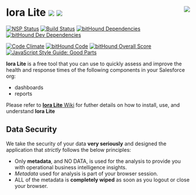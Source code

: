 # Iora Lite   <a href="https://github.com/forcedotcom/IoraLite/wiki"><img src="../../wiki/docs/images/main/iora-logo-final.png" align="right" ></a> <img src="../../wiki/docs/images/main/pre-release-logo.png"></a>  <img src="../../wiki/docs/images/main/beta-release-logo.png"></a>
<!--Comment the download count and release tags until the project enters  mainstream. Use the above pre-release-logos till then -->
<!--[![Github All Releases](https://img.shields.io/github/downloads/forcedotcom/IoraLite/total.svg)]() [![GitHub release](https://img.shields.io/github/release/salesforce/IoraLite.svg)]()-->

[![NSP Status](https://nodesecurity.io/orgs/ioralite/projects/e22ef8cc-a025-4ca9-ac2d-5dddf915dd37/badge)](https://nodesecurity.io/orgs/ioralite/projects/e22ef8cc-a025-4ca9-ac2d-5dddf915dd37) [![Build Status](https://travis-ci.com/forcedotcom/IoraLite.svg?token=F3L7zoQsxS4RF1EJNoAx&branch=master)](https://travis-ci.com/forcedotcom/IoraLite)  [![bitHound Dependencies](https://www.bithound.io/projects/badges/6377cc70-f4f1-11e6-a761-8fd0cbcc13d3/dependencies.svg)](https://www.bithound.io/github/forcedotcom/IoraLite/master/dependencies/npm)  [![bitHound Dev Dependencies](https://www.bithound.io/projects/badges/6377cc70-f4f1-11e6-a761-8fd0cbcc13d3/devDependencies.svg)](https://www.bithound.io/github/forcedotcom/IoraLite/master/dependencies/npm)

[![Code Climate](https://lima.codeclimate.com/repos/58a6c09579595e007f000115/badges/bcde073a99ec567477aa/gpa.svg)](https://lima.codeclimate.com/repos/58a6c09579595e007f000115/feed) [![bitHound Code](https://www.bithound.io/projects/badges/6377cc70-f4f1-11e6-a761-8fd0cbcc13d3/code.svg)](https://www.bithound.io/github/forcedotcom/IoraLite)  [![bitHound Overall Score](https://www.bithound.io/projects/badges/6377cc70-f4f1-11e6-a761-8fd0cbcc13d3/score.svg)](https://www.bithound.io/github/forcedotcom/IoraLite) [![JavaScript Style Guide: Good Parts](https://img.shields.io/badge/code%20style-goodparts-brightgreen.svg?style=flat)](https://github.com/forcedotcom/IoraLite "JavaScript The Good Parts")                                     

**Iora Lite** is a free tool that you can use to quickly assess and improve the health and response times of the following components in your Salesforce org:

* dashboards
* reports

Please refer to [**Iora Lite** Wiki](https://github.com/forcedotcom/IoraLite/wiki) for futher details on how to install, use, and understand **Iora Lite**

## Data Security
We take the security of your data **very seriously** and designed the application that *strictly* follows the below principles:

* Only **metadata**, and NO DATA, is used for the analysis to provide you with operational business intelligence insights.
* *Metadata* used for analysis is part of your browser session.
* ALL of the metadata is **completely wiped** as soon as you logout or close your browser.
